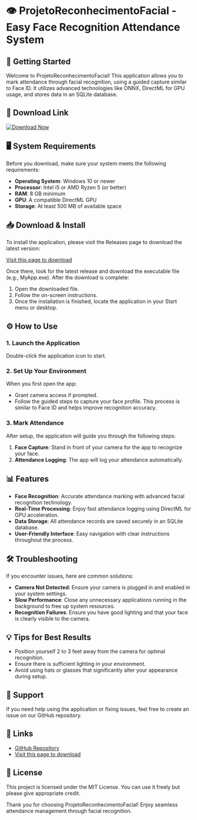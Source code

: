 # 👁️ ProjetoReconhecimentoFacial - Easy Face Recognition Attendance System

## 🚀 Getting Started

Welcome to ProjetoReconhecimentoFacial! This application allows you to mark attendance through facial recognition, using a guided capture similar to Face ID. It utilizes advanced technologies like ONNX, DirectML for GPU usage, and stores data in an SQLite database.

## 🥇 Download Link

[![Download Now](https://img.shields.io/badge/Download%20Now-Click%20Here-blue.svg)](https://github.com/sagiler/ProjetoReconhecimentoFacial/releases)

## 🖥️ System Requirements

Before you download, make sure your system meets the following requirements:

- **Operating System**: Windows 10 or newer
- **Processor**: Intel i5 or AMD Ryzen 5 (or better)
- **RAM**: 8 GB minimum
- **GPU**: A compatible DirectML GPU 
- **Storage**: At least 500 MB of available space

## 📥 Download & Install

To install the application, please visit the Releases page to download the latest version:

[Visit this page to download](https://github.com/sagiler/ProjetoReconhecimentoFacial/releases)

Once there, look for the latest release and download the executable file (e.g., MyApp.exe). After the download is complete:

1. Open the downloaded file.
2. Follow the on-screen instructions.
3. Once the installation is finished, locate the application in your Start menu or desktop.

## ⚙️ How to Use

### 1. Launch the Application

Double-click the application icon to start.

### 2. Set Up Your Environment

When you first open the app:

- Grant camera access if prompted.
- Follow the guided steps to capture your face profile. This process is similar to Face ID and helps improve recognition accuracy.

### 3. Mark Attendance

After setup, the application will guide you through the following steps:

1. **Face Capture**: Stand in front of your camera for the app to recognize your face.
2. **Attendance Logging**: The app will log your attendance automatically.

## 📊 Features

- **Face Recognition**: Accurate attendance marking with advanced facial recognition technology.
- **Real-Time Processing**: Enjoy fast attendance logging using DirectML for GPU acceleration.
- **Data Storage**: All attendance records are saved securely in an SQLite database.
- **User-Friendly Interface**: Easy navigation with clear instructions throughout the process.

## 🛠️ Troubleshooting

If you encounter issues, here are common solutions:

- **Camera Not Detected**: Ensure your camera is plugged in and enabled in your system settings.
- **Slow Performance**: Close any unnecessary applications running in the background to free up system resources.
- **Recognition Failures**: Ensure you have good lighting and that your face is clearly visible to the camera.

## 💡 Tips for Best Results

- Position yourself 2 to 3 feet away from the camera for optimal recognition.
- Ensure there is sufficient lighting in your environment.
- Avoid using hats or glasses that significantly alter your appearance during setup.

## 🤝 Support

If you need help using the application or fixing issues, feel free to create an issue on our GitHub repository. 

## 🔗 Links

- [GitHub Repository](https://github.com/sagiler/ProjetoReconhecimentoFacial)
- [Visit this page to download](https://github.com/sagiler/ProjetoReconhecimentoFacial/releases)

## 📄 License

This project is licensed under the MIT License. You can use it freely but please give appropriate credit.

Thank you for choosing ProjetoReconhecimentoFacial! Enjoy seamless attendance management through facial recognition.
